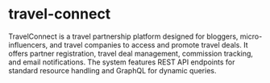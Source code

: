 # travel-connect
TravelConnect is a travel partnership platform designed for bloggers, micro-influencers, and travel companies to access and promote travel deals. It offers partner registration, travel deal management, commission tracking, and email notifications. The system features REST API endpoints for standard resource handling and GraphQL for dynamic queries.
